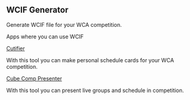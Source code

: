 ## WCIF Generator

Generate WCIF file for your WCA competition.

Apps where you can use WCIF

[Cutifier](https://bestsiteever.ru/cutifier/)

With this tool you can make personal schedule cards for your WCA competition.

[Cube Comp Presenter](https://cube-comp-presenter.vercel.app/)

With this tool you can present live groups and schedule in competition.